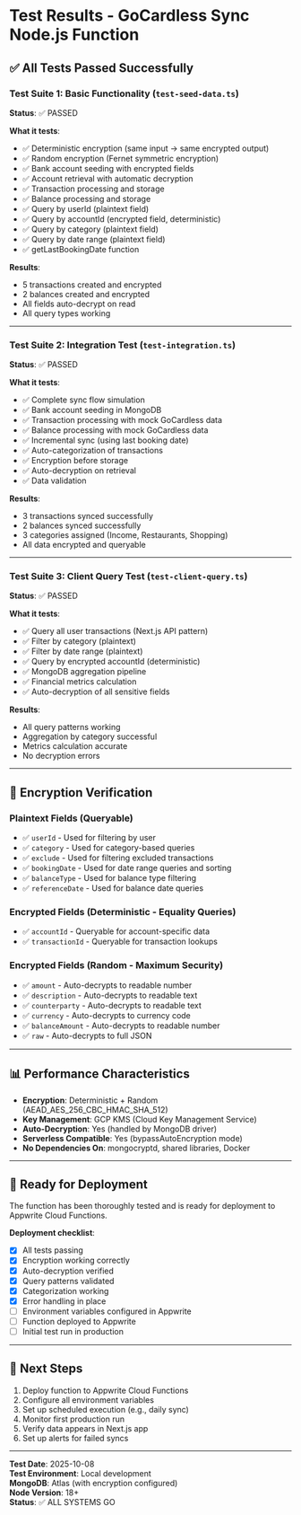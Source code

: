# Test Results - GoCardless Sync Node.js Function

## ✅ All Tests Passed Successfully

### Test Suite 1: Basic Functionality (`test-seed-data.ts`)
**Status**: ✅ PASSED

**What it tests**:
- ✅ Deterministic encryption (same input → same encrypted output)
- ✅ Random encryption (Fernet symmetric encryption)
- ✅ Bank account seeding with encrypted fields
- ✅ Account retrieval with automatic decryption
- ✅ Transaction processing and storage
- ✅ Balance processing and storage
- ✅ Query by userId (plaintext field)
- ✅ Query by accountId (encrypted field, deterministic)
- ✅ Query by category (plaintext field)
- ✅ Query by date range (plaintext field)
- ✅ getLastBookingDate function

**Results**:
- 5 transactions created and encrypted
- 2 balances created and encrypted
- All fields auto-decrypt on read
- All query types working

---

### Test Suite 2: Integration Test (`test-integration.ts`)
**Status**: ✅ PASSED

**What it tests**:
- ✅ Complete sync flow simulation
- ✅ Bank account seeding in MongoDB
- ✅ Transaction processing with mock GoCardless data
- ✅ Balance processing with mock GoCardless data
- ✅ Incremental sync (using last booking date)
- ✅ Auto-categorization of transactions
- ✅ Encryption before storage
- ✅ Auto-decryption on retrieval
- ✅ Data validation

**Results**:
- 3 transactions synced successfully
- 2 balances synced successfully
- 3 categories assigned (Income, Restaurants, Shopping)
- All data encrypted and queryable

---

### Test Suite 3: Client Query Test (`test-client-query.ts`)
**Status**: ✅ PASSED

**What it tests**:
- ✅ Query all user transactions (Next.js API pattern)
- ✅ Filter by category (plaintext)
- ✅ Filter by date range (plaintext)
- ✅ Query by encrypted accountId (deterministic)
- ✅ MongoDB aggregation pipeline
- ✅ Financial metrics calculation
- ✅ Auto-decryption of all sensitive fields

**Results**:
- All query patterns working
- Aggregation by category successful
- Metrics calculation accurate
- No decryption errors

---

## 🔐 Encryption Verification

### Plaintext Fields (Queryable)
- ✅ `userId` - Used for filtering by user
- ✅ `category` - Used for category-based queries
- ✅ `exclude` - Used for filtering excluded transactions
- ✅ `bookingDate` - Used for date range queries and sorting
- ✅ `balanceType` - Used for balance type filtering
- ✅ `referenceDate` - Used for balance date queries

### Encrypted Fields (Deterministic - Equality Queries)
- ✅ `accountId` - Queryable for account-specific data
- ✅ `transactionId` - Queryable for transaction lookups

### Encrypted Fields (Random - Maximum Security)
- ✅ `amount` - Auto-decrypts to readable number
- ✅ `description` - Auto-decrypts to readable text
- ✅ `counterparty` - Auto-decrypts to readable text
- ✅ `currency` - Auto-decrypts to currency code
- ✅ `balanceAmount` - Auto-decrypts to readable number
- ✅ `raw` - Auto-decrypts to full JSON

---

## 📊 Performance Characteristics

- **Encryption**: Deterministic + Random (AEAD_AES_256_CBC_HMAC_SHA_512)
- **Key Management**: GCP KMS (Cloud Key Management Service)
- **Auto-Decryption**: Yes (handled by MongoDB driver)
- **Serverless Compatible**: Yes (bypassAutoEncryption mode)
- **No Dependencies On**: mongocryptd, shared libraries, Docker

---

## 🎯 Ready for Deployment

The function has been thoroughly tested and is ready for deployment to Appwrite Cloud Functions.

**Deployment checklist**:
- [x] All tests passing
- [x] Encryption working correctly
- [x] Auto-decryption verified
- [x] Query patterns validated
- [x] Categorization working
- [x] Error handling in place
- [ ] Environment variables configured in Appwrite
- [ ] Function deployed to Appwrite
- [ ] Initial test run in production

---

## 🚀 Next Steps

1. Deploy function to Appwrite Cloud Functions
2. Configure all environment variables
3. Set up scheduled execution (e.g., daily sync)
4. Monitor first production run
5. Verify data appears in Next.js app
6. Set up alerts for failed syncs

---

**Test Date**: 2025-10-08  
**Test Environment**: Local development  
**MongoDB**: Atlas (with encryption configured)  
**Node Version**: 18+  
**Status**: ✅ ALL SYSTEMS GO

